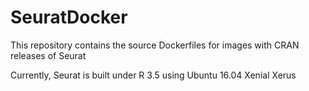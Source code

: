 # SeuratDocker

This repository contains the source Dockerfiles for images with CRAN releases of Seurat

Currently, Seurat is built under R 3.5 using Ubuntu 16.04 Xenial Xerus
